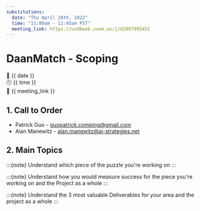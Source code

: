 ```yaml
---
substitutions:
  date: "Thu April 28th, 2022"
  time: "11:00am - 11:45am PST"
  meeting_link: https://us06web.zoom.us/j/82807993452
---
```


# DaanMatch - Scoping

📅 {{ date }} <br>
🕔 {{ time }} <br>
🔗 {{ meeting_link }} <br>

## 1. Call to Order

- Patrick Guo - guopatrick.comping@gmail.com
- Alan Manewitz - alan.manewitz@ai-strategies.net

## 2. Main Topics

:::{note} Understand which piece of the puzzle you're working on
:::

:::{note} Understand how you would measure success for the piece you're working on and the Project as a whole
:::

:::{note} Understand the 3 most valuable Deliverables for your area and the project as a whole
:::
